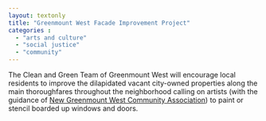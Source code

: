 ```yaml
---
layout: textonly
title: "Greenmount West Facade Improvement Project"
categories :
  - "arts and culture"
  - "social justice"
  - "community"
---
```


The Clean and Green Team of Greenmount West will encourage local residents to improve the dilapidated vacant city-owned properties along the main thoroughfares throughout the neighborhood calling on artists (with the guidance of [New Greenmount West Community Association][NGWCA]) to paint or stencil boarded up windows and doors.

[NGWCA]: https://www.facebook.com/NGWCA?group_id=0

